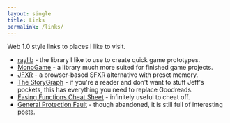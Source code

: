 ```yaml
---
layout: single
title: Links
permalink: /links/
---
```


Web 1.0 style links to places I like to visit.

- [raylib](https://www.raylib.com/) - the library I like to use to create quick game prototypes.
- [MonoGame](https://monogame.net/) - a library much more suited for finished game projects.
- [JFXR](https://jfxr.frozenfractal.com/) - a browser-based SFXR alternative with preset memory.
- [The StoryGraph](https://app.thestorygraph.com/) - if you're a reader and don't want to stuff Jeff's pockets, this has everything you need to replace Goodreads.
- [Easing Functions Cheat Sheet](https://easings.net/) - infinitely useful to cheat off.
- [General Protection Fault](https://gpfault.net/) - though abandoned, it is still full of interesting posts.
